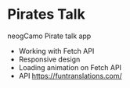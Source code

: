 # Pirates Talk
 neogCamo Pirate talk app
 
 - Working with Fetch API
 - Responsive design
 - Loading animation on Fetch API
 - API https://funtranslations.com/
